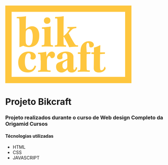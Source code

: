 
![BIKCRAF LOGO](https://github.com/EliveltonSouzaDev/Projetos-Origamid/blob/main/Web%20Design%20Completo/web/img/bikcraft-qualidade.svg)

# Projeto Bikcraft

### Projeto realizados durante o curso de Web design Completo da Origamid Cursos

#### Técnologias utilizadas

- HTML
- CSS 
- JAVASCRIPT

